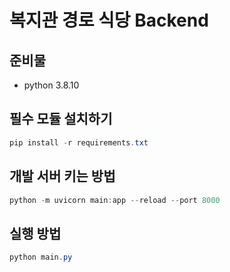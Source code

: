 # 복지관 경로 식당 Backend

## 준비물
- python 3.8.10

## 필수 모듈 설치하기

```powershell
pip install -r requirements.txt
```

## 개발 서버 키는 방법
```powershell
python -m uvicorn main:app --reload --port 8000
```

## 실행 방법
```powershell
python main.py
```
